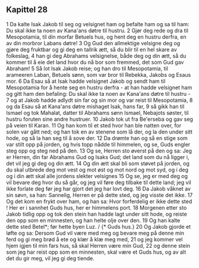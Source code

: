 ## Kapittel 28

1 Da kalte Isak Jakob til seg og velsignet ham og befalte ham og sa til ham: Du skal ikke ta noen av Kana'ans døtre til hustru.
2 Gjør deg rede og dra til Mesopotamia, til din morfar Betuels hus, og hent deg en hustru derfra, en av din morbror Labans døtre!
3 Og Gud den allmektige velsigne deg og gjøre deg fruktbar og gi deg en tallrik ætt, så du blir til en hel skare av folkeslag,
4 han gi deg Abrahams velsignelse, både deg og din ætt, så du kommer til å eie det land hvor du nå bor som fremmed, det som Gud gav Abraham!
5 Så lot Isak Jakob reise; og han dro til Mesopotamia, til arameeren Laban, Betuels sønn, som var bror til Rebekka, Jakobs og Esaus mor.
6 Da Esau så at Isak hadde velsignet Jakob og sendt ham til Mesopotamia for å hente seg en hustru derfra - at han hadde velsignet ham og gitt ham den befaling: Du skal ikke ta noen av Kana'ans døtre til hustru -
7 og at Jakob hadde adlydt sin far og sin mor og var reist til Mesopotamia,
8 og da Esau så at Kana'ans døtre mishaget Isak, hans far,
9 så gikk han til Ismael og tok Mahalat, datter til Abrahams sønn Ismael, Nebajots søster, til hustru foruten sine andre hustruer.
10 Jakob tok ut fra Be'erseba og gav seg på veien til Karan.
11 Og han kom til et sted hvor han ble natten over, for solen var gått ned; og han tok en av stenene som lå der, og la den under sitt hode, og så la han seg til å sove der.
12 Da drømte han og så en stige som var stilt opp på jorden, og hvis topp nådde til himmelen, og se, Guds engler steg opp og steg ned på den.
13 Og se, Herren sto øverst på den og sa: Jeg er Herren, din far Abrahams Gud og Isaks Gud; det land som du nå ligger i, det vil jeg gi deg og din ætt.
14 Og din ætt skal bli som støvet på jorden, og du skal utbrede deg mot vest og mot øst og mot nord og mot syd, og i deg og i din ætt skal alle jordens slekter velsignes
15 Og se, jeg er med deg og vil bevare deg hvor du så går, og jeg vil føre deg tilbake til dette land; jeg vil ikke forlate deg før jeg har gjort det jeg har lovt deg.
16 Da Jakob våknet av sin søvn, sa han: Sannelig, Herren er på dette sted, og jeg visste det ikke.
17 Og det kom en frykt over ham, og han sa: Hvor forferdelig er ikke dette sted ! Her er i sannhet Guds hus, her er himmelens port.
18 Morgenen etter sto Jakob tidlig opp og tok den stein han hadde lagt under sitt hode, og reiste den opp som en minnesten, og han helte olje over den.
19 Og han kalte dette sted Betel*; før hette byen Luz. / {* Guds hus.}
20 Og Jakob gjorde et løfte og sa: Dersom Gud vil være med meg og bevare meg på denne min ferd og gi meg brød å ete og klær å klæ meg med,
21 og jeg kommer vel hjem igjen til min fars hus, så skal Herren være min Gud,
22 og denne stein som jeg har reist opp som en minnesten, skal være et Guds hus, og av alt det du gir meg, vil jeg gi deg tiende.

